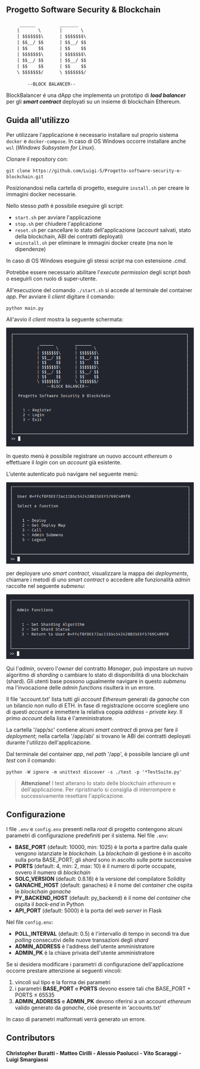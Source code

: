 ## Progetto Software Security & Blockchain
         ______         _______  
        |       \       |       \ 
        | $$$$$$$\      | $$$$$$$\
        | $$__/ $$      | $$__/ $$
        | $$    $$      | $$    $$
        | $$$$$$$\      | $$$$$$$\
        | $$__/ $$      | $$__/ $$
        | $$    $$      | $$    $$
        \ $$$$$$$/      \ $$$$$$$/

            --BLOCK BALANCER--

BlockBalancer é una dApp che implementa un prototipo di ***load balancer*** per gli ***smart contract*** deployati su un insieme di blockchain Ethereum.

## Guida all'utilizzo
Per utilizzare l'applicazione è necessario installare sul proprio sistema `docker` e `docker-compose`. In caso di OS Windows occorre installare anche `wsl` (*Windows Subsystem for Linux*).

Clonare il repository con:
```
git clone https://github.com/Luigi-S/Progetto-software-security-e-blockchain.git
```

Posizionandosi nella cartella di progetto, eseguire `install.sh` per creare le immagini docker necessarie.

Nello stesso *path* è possibile eseguire gli script:
- `start.sh` per avviare l'applicazione
- `stop.sh` per chiudere l'applicazione
- `reset.sh` per cancellare lo stato dell'applicazione (account salvati, stato della blockchain, ABI dei contratti deployati)
- `uninstall.sh` per eliminare le immagini docker create (ma non le dipendenze)

In caso di OS Windows eseguire gli stessi *script* ma con estensione *.cmd*.

Potrebbe essere necessario abilitare l'*execute permission* degli script *bash* o eseguirli con ruolo di super-utente.

All'esecuzione del comando `./start.sh` si accede al terminale del container *app*. Per avviare il *client* digitare il comando:

```
python main.py
```

All'avvio il *client* mostra la seguente schermata:

![](docs/menu1.png)

In questo menù è possibile registrare un nuovo account *ethereum* o effettuare il *login* con un *account* già esistente.

L'utente autenticato può navigare nel seguente menù:

![](docs/menu2.png)

per deployare uno *smart contract*, visualizzare la mappa dei *deployments*, chiamare i metodi di uno *smart contract* o accedere alle funzionalità *admin* raccolte nel seguente *submenu*:

![](docs/menu3.png)

Qui l'*admin*, ovvero l'*owner* del contratto *Manager*, può impostare un nuovo algoritmo di *sharding* o cambiare lo stato di disponibilità di una blockchain (shard). Gli utenti base possono ugualmente navigare in questo *submenu* ma l'invocazione delle *admin functions* risulterà in un errore.

Il file 'account.txt' lista tutti gli *account Ethereum* generati da *ganache* con un bilancio non nullo di ETH. In fase di registrazione occorre scegliere uno di questi *account* e immettere la relativa coppia *address* - *private key*. Il primo *account* della lista è l'amministratore.

La cartella '/app/sc' contiene alcuni *smart contract* di prova per fare il *deployment*; nella cartella '/app/abi' si trovano le ABI dei contratti deployati durante l'utilizzo dell'applicazione.

Dal terminale del container *app*,  nel *path* '/app', è possibile lanciare gli *unit test* con il comando:

```
python -W ignore -m unittest discover -s ./test -p '*TestSuite.py'
```

> **Attenzione!** I test alterano lo stato delle blockchain *ethereum* e dell'applicazione. Per ripristinarlo si consiglia di interrompere e successivamente resettare l'applicazione.

## Configurazione
I file `.env` e `config.env` presenti nella *root* di progetto contengono alcuni parametri di configurazione predefiniti per il sistema. Nel file `.env`:

- **BASE_PORT** (default: 10000, min: 1025) è la porta a partire dalla quale vengono istanziate le *blockchain*. La *blockchain* di gestione è in ascolto sulla porta BASE_PORT; gli *shard* sono in ascolto sulle porte successive 
- **PORTS** (default: 4, min: 2, max: 10) è il numero di porte occupate, ovvero il numero di *blockchain*
- **SOLC_VERSION** (default: 0.8.18) è la versione del compilatore Solidity
- **GANACHE_HOST** (default: ganaches) è il nome del *container* che ospita le *blockchain ganache*
- **PY_BACKEND_HOST** (default: py_backend) è il nome del *container* che ospita il *back-end* in Python
- **API_PORT** (default: 5000) è la porta del *web server* in Flask 

Nel file `config.env`:
- **POLL_INTERVAL** (default: 0.5) è l'intervallo di tempo in secondi tra due *polling* consecutivi delle nuove transazioni degli *shard*
- **ADMIN_ADDRESS** è l'address dell'utente amministratore
- **ADMIN_PK** è la chiave privata dell'utente amministratore

Se si desidera modificare i parametri di configurazione dell'applicazione occorre prestare attenzione ai seguenti vincoli:

1. vincoli sul tipo e la forma dei parametri
2. i parametri **BASE_PORT** e **PORTS** devono essere tali che BASE_PORT + PORTS $\leq$ 65535
3. **ADMIN_ADDRESS** e **ADMIN_PK** devono riferirsi a un account *ethereum* valido generato da *ganache*, cioè presente in 'accounts.txt'

In caso di parametri malformati verrà generato un errore.

## Contributors
#### Christopher Buratti - Matteo Cirilli - Alessio Paolucci - Vito Scaraggi - Luigi Smargiassi